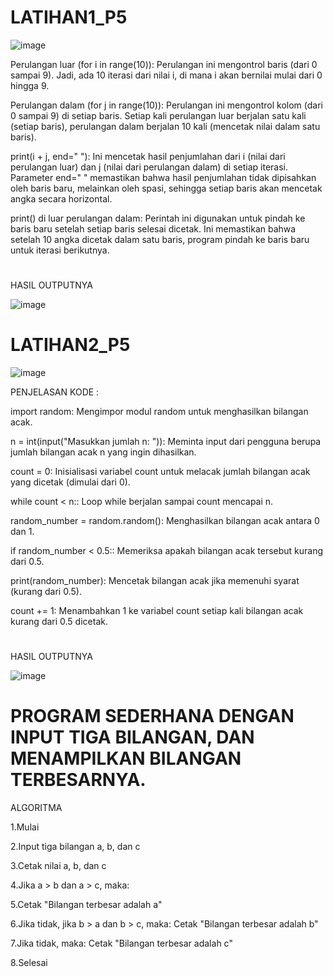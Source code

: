 # LATIHAN1_P5

![image](https://github.com/user-attachments/assets/37001fa5-86ed-45b2-9b0b-328568a73e4c)

Perulangan luar (for i in range(10)):
Perulangan ini mengontrol baris (dari 0 sampai 9). Jadi, ada 10 iterasi dari nilai i, di mana i akan bernilai mulai dari 0 hingga 9.

Perulangan dalam (for j in range(10)):
Perulangan ini mengontrol kolom (dari 0 sampai 9) di setiap baris. Setiap kali perulangan luar berjalan satu kali (setiap baris), perulangan dalam berjalan 10 kali (mencetak nilai dalam satu baris).

print(i + j, end=" "):
Ini mencetak hasil penjumlahan dari i (nilai dari perulangan luar) dan j (nilai dari perulangan dalam) di setiap iterasi. Parameter end=" " memastikan bahwa hasil penjumlahan tidak dipisahkan oleh baris baru, melainkan oleh spasi, sehingga setiap baris akan mencetak angka secara horizontal.

print() di luar perulangan dalam:
Perintah ini digunakan untuk pindah ke baris baru setelah setiap baris selesai dicetak. Ini memastikan bahwa setelah 10 angka dicetak dalam satu baris, program pindah ke baris baru untuk iterasi berikutnya.
#
HASIL OUTPUTNYA

![image](https://github.com/user-attachments/assets/e37545fa-9bdf-412a-81b6-c3b446640dfb)

#

# LATIHAN2_P5

![image](https://github.com/user-attachments/assets/5198d7d4-0bfe-4d33-a665-b5f92288b3d2)

PENJELASAN KODE :

import random:
Mengimpor modul random untuk menghasilkan bilangan acak.

n = int(input("Masukkan jumlah n: ")):
Meminta input dari pengguna berupa jumlah bilangan acak n yang ingin dihasilkan.

count = 0:
Inisialisasi variabel count untuk melacak jumlah bilangan acak yang dicetak (dimulai dari 0).

while count < n::
Loop while berjalan sampai count mencapai n.

random_number = random.random():
Menghasilkan bilangan acak antara 0 dan 1.

if random_number < 0.5::
Memeriksa apakah bilangan acak tersebut kurang dari 0.5.

print(random_number):
Mencetak bilangan acak jika memenuhi syarat (kurang dari 0.5).

count += 1:
Menambahkan 1 ke variabel count setiap kali bilangan acak kurang dari 0.5 dicetak.
#
HASIL OUTPUTNYA

![image](https://github.com/user-attachments/assets/81503d2c-c9fe-4e52-8fdd-7bd674e14b1a)

#

# PROGRAM SEDERHANA DENGAN INPUT TIGA BILANGAN, DAN MENAMPILKAN BILANGAN TERBESARNYA.

ALGORITMA

1.Mulai

2.Input tiga bilangan a, b, dan c

3.Cetak nilai a, b, dan c

4.Jika a > b dan a > c, maka:

5.Cetak "Bilangan terbesar adalah a"

6.Jika tidak, jika b > a dan b > c, maka: Cetak "Bilangan terbesar adalah b"

7.Jika tidak, maka: Cetak "Bilangan terbesar adalah c"

8.Selesai


